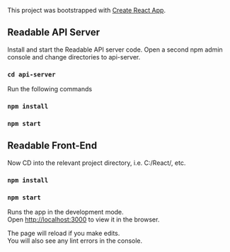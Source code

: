 This project was bootstrapped with [Create React App](https://github.com/facebookincubator/create-react-app).


## Readable API Server

Install and start the Readable API server code.
Open a second npm admin console and change directories to api-server.
### `cd api-server`

Run the following commands

###  `npm install`
### `npm start`


## Readable Front-End

Now CD into the relevant project directory, i.e. C:/React/, etc.  

### `npm install`
### `npm start`

Runs the app in the development mode.<br>
Open [http://localhost:3000](http://localhost:3000) to view it in the browser.

The page will reload if you make edits.<br>
You will also see any lint errors in the console.
